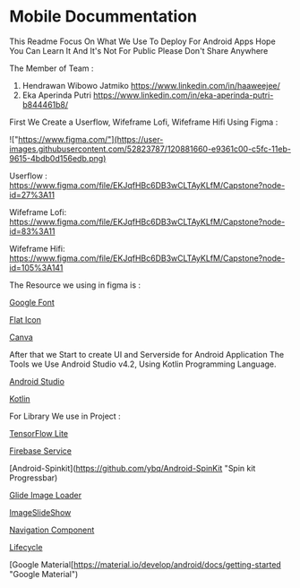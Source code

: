 # Mobile Docummentation

This Readme Focus On What We Use To Deploy For Android Apps Hope You Can Learn It And It's Not For Public Please Don't Share Anywhere

The Member of Team :
1. Hendrawan Wibowo Jatmiko https://www.linkedin.com/in/haaweejee/ 
2. Eka Aperinda Putri https://www.linkedin.com/in/eka-aperinda-putri-b844461b8/

First We Create a Userflow, Wifeframe Lofi, Wifeframe Hifi Using Figma :

!["https://www.figma.com/"](https://user-images.githubusercontent.com/52823787/120881660-e9361c00-c5fc-11eb-9615-4bdb0d156edb.png)


Userflow :
https://www.figma.com/file/EKJqfHBc6DB3wCLTAyKLfM/Capstone?node-id=27%3A11

Wifeframe Lofi:
https://www.figma.com/file/EKJqfHBc6DB3wCLTAyKLfM/Capstone?node-id=83%3A11

Wifeframe Hifi:
https://www.figma.com/file/EKJqfHBc6DB3wCLTAyKLfM/Capstone?node-id=105%3A141

The Resource we using in figma is :

[Google Font](https://fonts.google.com/ "Google Font")

[Flat Icon](https://www.flaticon.com/ "Flaticon")

[Canva](https://www.canva.com/ "Canva")

After that we Start to create UI and Serverside for Android Application The Tools we Use Android Studio v4.2, Using Kotlin Programming Language.

[Android Studio](https://developer.android.com/studio/ "Android Studio")

[Kotlin](https://kotlinlang.org/ "Kotlin")

For Library We use in Project :

[TensorFlow Lite](https://www.tensorflow.org/lite/guide/android/ "TensorFlow Lite")

[Firebase Service](https://firebase.google.com/docs "Firebase Service")

[Android-Spinkit](https://github.com/ybq/Android-SpinKit "Spin kit Progressbar)

[Glide Image Loader](https://github.com/bumptech/glide "Glide Image Loader")

[ImageSlideShow](https://github.com/denzcoskun/ImageSlideshow "ImageSlideShow")

[Navigation Component](https://developer.android.com/guide/navigation/navigation-getting-started "Navigation Component")

[Lifecycle](https://developer.android.com/jetpack/androidx/releases/lifecycle "Lifecycle")

[Google Material[https://material.io/develop/android/docs/getting-started "Google Material")
